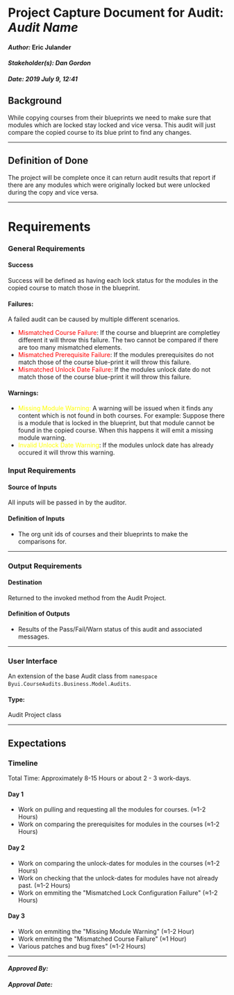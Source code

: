 # Project Capture Document for Audit: _Audit Name_ 
#### *Author:* Eric Julander
#### *Stakeholder(s): Dan Gordon*
#### *Date: 2019 July 9, 12:41*

## Background
While copying courses from their blueprints we need to make sure that modules which are locked stay locked and vice versa. This audit will just compare the copied course to its blue print to find any changes.

-----

## Definition of Done
The project will be complete once it can return audit results that report if there are any modules which were originally locked but were unlocked during the copy and vice versa.

-----

# Requirements

### General Requirements
#### Success
Success will be defined as having each lock status for the modules in the copied course to match those in the blueprint.
#### Failures:
A failed audit can be caused by multiple different scenarios.

- <span style="color:red"> Mismatched Course Failure</span>: If the course and blueprint are completley different it will throw this failure. The two cannot be compared if there are too many mismatched elements.
- <span style="color:red"> Mismatched Prerequisite Failure</span>: If the modules prerequisites do not match those of the course blue-print it will throw this failure.
- <span style="color:red"> Mismatched Unlock Date Failure</span>: If the modules unlock date do not match those of the course blue-print it will throw this failure.

#### Warnings:
- <span style="color:yellow">Missing Module Warning:</span> A warning will be issued when it finds any content which is not found in both courses. For example: Suppose there is a module that is locked in the blueprint, but that module cannot be found in the copied course. When this happens it will emit a missing module warning.
- <span style="color:yellow"> Invalid Unlock Date Warning</span>: If the modules unlock date has already occured it will throw this warning.
<!-- What counts as pass/fail/warn? -->
### Input Requirements
#### Source of Inputs
All inputs will be passed in by the auditor.

#### Definition of Inputs
<!-- TBD: do not fill out just yet -->
- The org unit ids of courses and their blueprints to make the comparisons for.
---

### Output Requirements
#### Destination
Returned to the invoked method from the Audit Project.

#### Definition of Outputs
<!-- TBD: do not fill out just yet -->
- Results of the Pass/Fail/Warn status of this audit and associated messages.
---

### User Interface
An extension of the base Audit class from `namespace Byui.CourseAudits.Business.Model.Audits`.
#### Type:
Audit Project class

-----

## Expectations
### Timeline
Total Time: Approximately 8-15 Hours or about 2 - 3 work-days.
#### Day 1
- Work on pulling and requesting all the modules for courses. (≈1-2 Hours)
- Work on comparing the prerequisites for modules in the courses (≈1-2 Hours)
#### Day 2
- Work on comparing the unlock-dates for modules in the courses (≈1-2 Hours)
- Work on checking that the unlock-dates for modules have not already past. (≈1-2 Hours)
- Work on emmiting the "Mismatched Lock Configuration Failure" (≈1-2 Hours)
#### Day 3
- Work on emmiting the "Missing Module Warning" (≈1-2 Hour)
- Work emmiting the "Mismatched Course Failure" (≈1 Hour)
- Various patches and bug fixes" (≈1-2 Hours)


<!-- What is the deadline? 2019 Sep 1? -->
<!-- What priority is this audit? -->

-----

#### *Approved By:* 
#### *Approval Date:*
